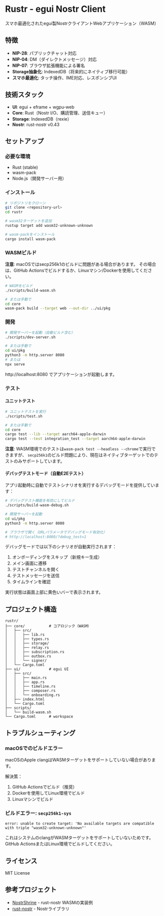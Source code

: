 # Rustr - egui Nostr Client

スマホ最適化されたegui製NostrクライアントWebアプリケーション（WASM）

## 特徴

- **NIP-28**: パブリックチャット対応
- **NIP-04**: DM（ダイレクトメッセージ）対応
- **NIP-07**: ブラウザ拡張機能による署名
- **Storage抽象化**: IndexedDB（将来的にネイティブ移行可能）
- **スマホ最適化**: タッチ操作、IME対応、レスポンシブUI

## 技術スタック

- **UI**: egui + eframe + wgpu-web
- **Core**: Rust（Nostr I/O、購読管理、送信キュー）
- **Storage**: IndexedDB（rexie）
- **Nostr**: rust-nostr v0.43

## セットアップ

### 必要な環境

- Rust (stable)
- wasm-pack
- Node.js（開発サーバー用）

### インストール

```bash
# リポジトリをクローン
git clone <repository-url>
cd rustr

# wasm32ターゲットを追加
rustup target add wasm32-unknown-unknown

# wasm-packをインストール
cargo install wasm-pack
```

### WASMビルド

**注意**: macOSではsecp256k1のビルドに問題がある場合があります。
その場合は、GitHub Actionsでビルドするか、Linuxマシン/Dockerを使用してください。

```bash
# WASMをビルド
./scripts/build-wasm.sh

# または手動で
cd core
wasm-pack build --target web --out-dir ../ui/pkg
```

### 開発

```bash
# 開発サーバーを起動（自動ビルド含む）
./scripts/dev-server.sh

# または手動で
cd ui/pkg
python3 -m http.server 8080
# または
npx serve
```

http://localhost:8080 でアプリケーションが起動します。

### テスト

#### ユニットテスト

```bash
# ユニットテストを実行
./scripts/test.sh

# または手動で
cd core
cargo test --lib --target aarch64-apple-darwin
cargo test --test integration_test --target aarch64-apple-darwin
```

**注意**: WASM環境でのテストは`wasm-pack test --headless --chrome`で実行できますが、
`secp256k1`のビルド問題により、現在はネイティブターゲットでのテストのみサポートしています。

#### デバッグテストモード（自動E2Eテスト）

アプリ起動時に自動でテストシナリオを実行するデバッグモードを提供しています：

```bash
# デバッグテスト機能を有効にしてビルド
./scripts/build-wasm-debug.sh

# 開発サーバーを起動
cd ui/pkg
python3 -m http.server 8080

# ブラウザで開く（URLパラメータでデバッグモード有効化）
# http://localhost:8080/?debug_test=1
```

デバッグモードでは以下のシナリオが自動実行されます：
1. オンボーディングをスキップ（新規キー生成）
2. メイン画面に遷移
3. テストチャンネルを開く
4. テストメッセージを送信
5. タイムラインを確認

実行状態は画面上部に黄色いバーで表示されます。

## プロジェクト構造

```
rustr/
├── core/           # コアロジック（WASM）
│   ├── src/
│   │   ├── lib.rs
│   │   ├── types.rs
│   │   ├── storage/
│   │   ├── relay.rs
│   │   ├── subscription.rs
│   │   ├── outbox.rs
│   │   └── signer/
│   └── Cargo.toml
├── ui/             # egui UI
│   ├── src/
│   │   ├── main.rs
│   │   ├── app.rs
│   │   ├── timeline.rs
│   │   ├── composer.rs
│   │   └── onboarding.rs
│   ├── index.html
│   └── Cargo.toml
├── scripts/
│   └── build-wasm.sh
└── Cargo.toml      # workspace
```

## トラブルシューティング

### macOSでのビルドエラー

macOSのApple clangはWASMターゲットをサポートしていない場合があります。

解決策：
1. GitHub Actionsでビルド（推奨）
2. Dockerを使用してLinux環境でビルド
3. Linuxマシンでビルド

### ビルドエラー: `secp256k1-sys`

```
error: unable to create target: 'No available targets are compatible with triple "wasm32-unknown-unknown"'
```

これはシステムのclangがWASMターゲットをサポートしていないためです。
GitHub ActionsまたはLinux環境でビルドしてください。

## ライセンス

MIT License

## 参考プロジェクト

- [NostrShrine](https://github.com/kojira/NostrShrine) - rust-nostr WASMの実装例
- [rust-nostr](https://github.com/rust-nostr/nostr) - Nostrライブラリ

